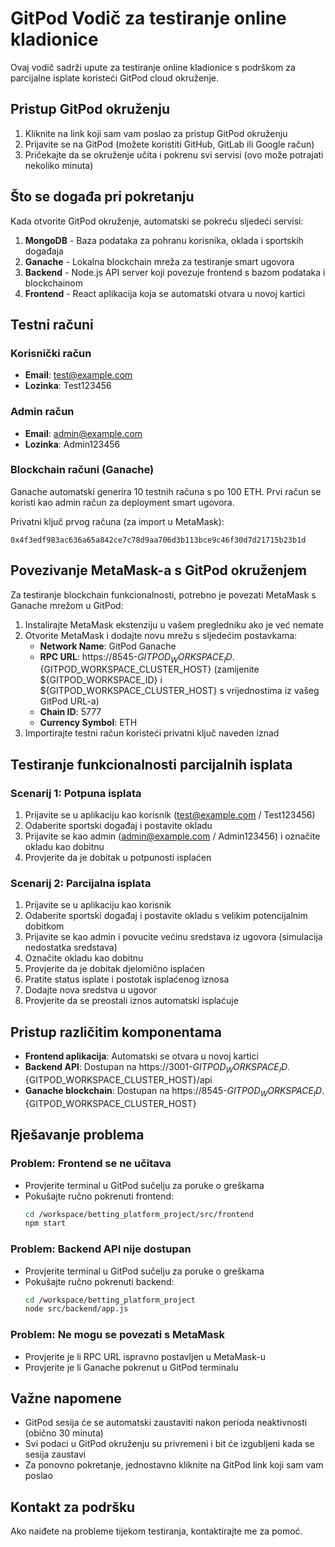 # GitPod Vodič za testiranje online kladionice

Ovaj vodič sadrži upute za testiranje online kladionice s podrškom za parcijalne isplate koristeći GitPod cloud okruženje.

## Pristup GitPod okruženju

1. Kliknite na link koji sam vam poslao za pristup GitPod okruženju
2. Prijavite se na GitPod (možete koristiti GitHub, GitLab ili Google račun)
3. Pričekajte da se okruženje učita i pokrenu svi servisi (ovo može potrajati nekoliko minuta)

## Što se događa pri pokretanju

Kada otvorite GitPod okruženje, automatski se pokreću sljedeći servisi:

1. **MongoDB** - Baza podataka za pohranu korisnika, oklada i sportskih događaja
2. **Ganache** - Lokalna blockchain mreža za testiranje smart ugovora
3. **Backend** - Node.js API server koji povezuje frontend s bazom podataka i blockchainom
4. **Frontend** - React aplikacija koja se automatski otvara u novoj kartici

## Testni računi

### Korisnički račun
- **Email**: test@example.com
- **Lozinka**: Test123456

### Admin račun
- **Email**: admin@example.com
- **Lozinka**: Admin123456

### Blockchain računi (Ganache)
Ganache automatski generira 10 testnih računa s po 100 ETH. Prvi račun se koristi kao admin račun za deployment smart ugovora.

Privatni ključ prvog računa (za import u MetaMask):
```
0x4f3edf983ac636a65a842ce7c78d9aa706d3b113bce9c46f30d7d21715b23b1d
```

## Povezivanje MetaMask-a s GitPod okruženjem

Za testiranje blockchain funkcionalnosti, potrebno je povezati MetaMask s Ganache mrežom u GitPod:

1. Instalirajte MetaMask ekstenziju u vašem pregledniku ako je već nemate
2. Otvorite MetaMask i dodajte novu mrežu s sljedećim postavkama:
   - **Network Name**: GitPod Ganache
   - **RPC URL**: https://8545-${GITPOD_WORKSPACE_ID}.${GITPOD_WORKSPACE_CLUSTER_HOST}
   (zamijenite ${GITPOD_WORKSPACE_ID} i ${GITPOD_WORKSPACE_CLUSTER_HOST} s vrijednostima iz vašeg GitPod URL-a)
   - **Chain ID**: 5777
   - **Currency Symbol**: ETH
3. Importirajte testni račun koristeći privatni ključ naveden iznad

## Testiranje funkcionalnosti parcijalnih isplata

### Scenarij 1: Potpuna isplata
1. Prijavite se u aplikaciju kao korisnik (test@example.com / Test123456)
2. Odaberite sportski događaj i postavite okladu
3. Prijavite se kao admin (admin@example.com / Admin123456) i označite okladu kao dobitnu
4. Provjerite da je dobitak u potpunosti isplaćen

### Scenarij 2: Parcijalna isplata
1. Prijavite se u aplikaciju kao korisnik
2. Odaberite sportski događaj i postavite okladu s velikim potencijalnim dobitkom
3. Prijavite se kao admin i povucite većinu sredstava iz ugovora (simulacija nedostatka sredstava)
4. Označite okladu kao dobitnu
5. Provjerite da je dobitak djelomično isplaćen
6. Pratite status isplate i postotak isplaćenog iznosa
7. Dodajte nova sredstva u ugovor
8. Provjerite da se preostali iznos automatski isplaćuje

## Pristup različitim komponentama

- **Frontend aplikacija**: Automatski se otvara u novoj kartici
- **Backend API**: Dostupan na https://3001-${GITPOD_WORKSPACE_ID}.${GITPOD_WORKSPACE_CLUSTER_HOST}/api
- **Ganache blockchain**: Dostupan na https://8545-${GITPOD_WORKSPACE_ID}.${GITPOD_WORKSPACE_CLUSTER_HOST}

## Rješavanje problema

### Problem: Frontend se ne učitava
- Provjerite terminal u GitPod sučelju za poruke o greškama
- Pokušajte ručno pokrenuti frontend:
  ```bash
  cd /workspace/betting_platform_project/src/frontend
  npm start
  ```

### Problem: Backend API nije dostupan
- Provjerite terminal u GitPod sučelju za poruke o greškama
- Pokušajte ručno pokrenuti backend:
  ```bash
  cd /workspace/betting_platform_project
  node src/backend/app.js
  ```

### Problem: Ne mogu se povezati s MetaMask
- Provjerite je li RPC URL ispravno postavljen u MetaMask-u
- Provjerite je li Ganache pokrenut u GitPod terminalu

## Važne napomene

- GitPod sesija će se automatski zaustaviti nakon perioda neaktivnosti (obično 30 minuta)
- Svi podaci u GitPod okruženju su privremeni i bit će izgubljeni kada se sesija zaustavi
- Za ponovno pokretanje, jednostavno kliknite na GitPod link koji sam vam poslao

## Kontakt za podršku

Ako naiđete na probleme tijekom testiranja, kontaktirajte me za pomoć.
